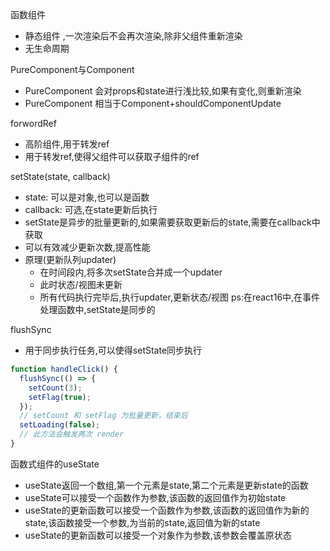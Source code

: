 函数组件
+ 静态组件 ,一次渲染后不会再次渲染,除非父组件重新渲染
+ 无生命周期

PureComponent与Component

+ PureComponent 会对props和state进行浅比较,如果有变化,则重新渲染
+ PureComponent 相当于Component+shouldComponentUpdate

forwordRef
+ 高阶组件,用于转发ref
+ 用于转发ref,使得父组件可以获取子组件的ref

setState(state, callback)
+ state: 可以是对象,也可以是函数
+ callback: 可选,在state更新后执行
+ setState是异步的批量更新的,如果需要获取更新后的state,需要在callback中获取
+ 可以有效减少更新次数,提高性能
+ 原理(更新队列updater)
  - 在时间段内,将多次setState合并成一个updater
  - 此时状态/视图未更新
  - 所有代码执行完毕后,执行updater,更新状态/视图
ps:在react16中,在事件处理函数中,setState是同步的

flushSync
+ 用于同步执行任务,可以使得setState同步执行
```js
function handleClick() {
  flushSync(() => {
    setCount(3);
    setFlag(true);
  });
  // setCount 和 setFlag 为批量更新，结束后
  setLoading(false);
  // 此方法会触发两次 render
}
```

函数式组件的useState
+ useState返回一个数组,第一个元素是state,第二个元素是更新state的函数
+ useState可以接受一个函数作为参数,该函数的返回值作为初始state
+ useState的更新函数可以接受一个函数作为参数,该函数的返回值作为新的state,该函数接受一个参数,为当前的state,返回值为新的state
+ useState的更新函数可以接受一个对象作为参数,该参数会覆盖原状态

